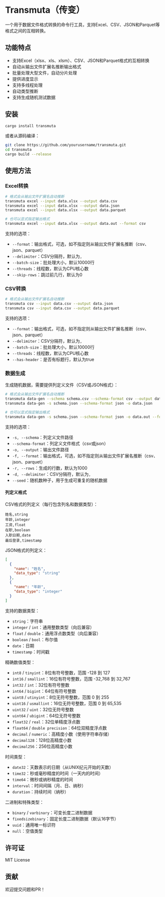 # Transmuta（传变）

一个用于数据文件格式转换的命令行工具，支持Excel、CSV、JSON和Parquet等格式之间的互相转换。

## 功能特点

- 支持Excel（xlsx、xls、xlsm）、CSV、JSON和Parquet格式的互相转换
- 自动从输出文件扩展名推断输出格式
- 批量处理大型文件，自动分片处理
- 提供进度显示
- 支持多线程处理
- 自动类型推断
- 支持生成随机测试数据

## 安装

```bash
cargo install transmuta
```

或者从源码编译：

```bash
git clone https://github.com/yourusername/transmuta.git
cd transmuta
cargo build --release
```

## 使用方法

### Excel转换

```bash
# 格式会从输出文件扩展名自动推断
transmuta excel --input data.xlsx --output data.csv
transmuta excel --input data.xlsx --output data.json
transmuta excel --input data.xlsx --output data.parquet

# 也可以显式指定输出格式
transmuta excel --input data.xlsx --output data.out --format csv
```

支持的选项：
- `--format`：输出格式，可选，如不指定则从输出文件扩展名推断（csv、json、parquet）
- `--delimiter`：CSV分隔符，默认为`,`
- `--batch-size`：批处理大小，默认10000行
- `--threads`：线程数，默认为CPU核心数
- `--skip-rows`：跳过前几行，默认为0

### CSV转换

```bash
# 格式会从输出文件扩展名自动推断
transmuta csv --input data.csv --output data.json
transmuta csv --input data.csv --output data.parquet
```

支持的选项：
- `--format`：输出格式，可选，如不指定则从输出文件扩展名推断（csv、json、parquet）
- `--delimiter`：CSV分隔符，默认为`,`
- `--batch-size`：批处理大小，默认10000行
- `--threads`：线程数，默认为CPU核心数
- `--has-header`：是否有标题行，默认为true

### 数据生成

生成随机数据，需要提供列定义文件（CSV或JSON格式）：

```bash
# 格式会从输出文件扩展名自动推断
transmuta data-gen --schema schema.csv --schema-format csv --output data.csv
transmuta data-gen -s schema.json --schema-format json -o data.json

# 也可以显式指定输出格式
transmuta data-gen -s schema.json --schema-format json -o data.out --format json
```

支持的选项：
- `-s, --schema`：列定义文件路径
- `--schema-format`：列定义文件格式（csv或json）
- `-o, --output`：输出文件路径
- `-f, --format`：输出格式，可选，如不指定则从输出文件扩展名推断（csv、json、parquet）
- `-r, --rows`：生成的行数，默认为1000
- `-d, --delimiter`：CSV分隔符，默认为`,`
- `--seed`：随机数种子，用于生成可重复的随机数据

#### 列定义格式

CSV格式的列定义（每行包含列名和数据类型）：
```
姓名,string
年龄,integer
工资,float
在职,boolean
入职日期,date
最后登录,timestamp
```

JSON格式的列定义：
```json
[
  {
    "name": "姓名",
    "data_type": "string"
  },
  {
    "name": "年龄",
    "data_type": "integer"
  }
]
```

支持的数据类型：
- `string`：字符串
- `integer` / `int`：通用整数类型（向后兼容）
- `float` / `double`：通用浮点数类型（向后兼容）
- `boolean` / `bool`：布尔值
- `date`：日期
- `timestamp`：时间戳

精确数值类型：
- `int8` / `tinyint`：8位有符号整数，范围 -128 到 127
- `int16` / `smallint`：16位有符号整数，范围 -32,768 到 32,767
- `int32` / `int`：32位有符号整数
- `int64` / `bigint`：64位有符号整数
- `uint8` / `utinyint`：8位无符号整数，范围 0 到 255
- `uint16` / `usmallint`：16位无符号整数，范围 0 到 65,535
- `uint32` / `uint`：32位无符号整数
- `uint64` / `ubigint`：64位无符号整数
- `float32` / `real`：32位单精度浮点数
- `float64` / `double precision`：64位双精度浮点数
- `decimal` / `numeric`：高精度小数（使用字符串存储）
- `decimal128`：128位高精度小数
- `decimal256`：256位高精度小数

时间类型：
- `date32`：天数表示的日期（从UNIX纪元开始的天数）
- `time32`：秒或毫秒精度的时间（一天内的时间）
- `time64`：微秒或纳秒精度的时间
- `interval`：时间间隔（月、日、纳秒）
- `duration`：持续时间（纳秒）

二进制和特殊类型：
- `binary` / `varbinary`：可变长度二进制数据
- `fixedsizebinary`：固定长度二进制数据（默认16字节）
- `uuid`：通用唯一标识符
- `null`：空值类型

## 许可证

MIT License

## 贡献

欢迎提交问题和PR！